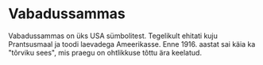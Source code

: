# Vabadussammas

Vabadussammas on üks USA sümbolitest. Tegelikult ehitati kuju Prantsusmaal ja
toodi laevadega Ameerikasse. Enne 1916. aastat sai käia ka "tõrviku sees", mis
praegu on ohtlikkuse tõttu ära keelatud.
